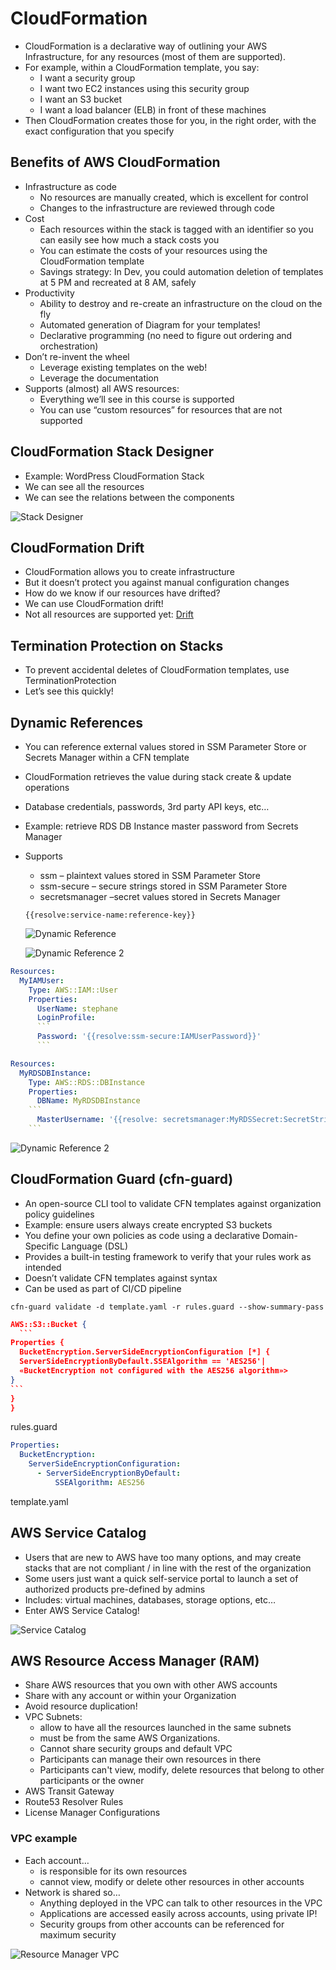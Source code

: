 # CloudFormation

- CloudFormation is a declarative way of outlining your AWS Infrastructure, for any resources (most of them are supported).
- For example, within a CloudFormation template, you say:
  - I want a security group
  - I want two EC2 instances using this security group
  - I want an S3 bucket
  - I want a load balancer (ELB) in front of these machines
- Then CloudFormation creates those for you, in the right order, with the exact configuration that you specify

## Benefits of AWS CloudFormation

- Infrastructure as code
  - No resources are manually created, which is excellent for control
  - Changes to the infrastructure are reviewed through code
- Cost
  - Each resources within the stack is tagged with an identifier so you can easily see how much a stack costs you
  - You can estimate the costs of your resources using the CloudFormation template
  - Savings strategy: In Dev, you could automation deletion of templates at 5 PM and recreated at 8 AM, safely
- Productivity
  - Ability to destroy and re-create an infrastructure on the cloud on the fly
  - Automated generation of Diagram for your templates!
  - Declarative programming (no need to figure out ordering and orchestration)
- Don’t re-invent the wheel
  - Leverage existing templates on the web!
  - Leverage the documentation
- Supports (almost) all AWS resources:
  - Everything we’ll see in this course is supported
  - You can use “custom resources” for resources that are not supported

## CloudFormation Stack Designer

- Example: WordPress CloudFormation Stack
- We can see all the resources
- We can see the relations between the components

![Stack Designer](./stack_designer.png)

## CloudFormation Drift

- CloudFormation allows you to create infrastructure
- But it doesn’t protect you against manual configuration changes
- How do we know if our resources have drifted?
- We can use CloudFormation drift!
- Not all resources are supported yet: [Drift](https://docs.aws.amazon.com/AWSCloudFormation/latest/UserGuide/using-cfn-stack-drift-resource-list.html)

## Termination Protection on Stacks

- To prevent accidental deletes of CloudFormation templates, use TerminationProtection
- Let’s see this quickly!

## Dynamic References

- You can reference external values stored in SSM Parameter Store or Secrets Manager within a CFN template
- CloudFormation retrieves the value during stack create & update operations
- Database credentials, passwords, 3rd party API keys, etc…
- Example: retrieve RDS DB Instance master password from Secrets Manager
- Supports

  - ssm – plaintext values stored in SSM Parameter Store
  - ssm-secure – secure strings stored in SSM Parameter Store
  - secretsmanager –secret values stored in Secrets Manager

  `{{resolve:service-name:reference-key}}`

  ![Dynamic Reference](./dynamic_reference.png)

  ![Dynamic Reference 2](./dynamic_reference_2.png)

````yaml
Resources:
  MyIAMUser:
    Type: AWS::IAM::User
    Properties:
      UserName: stephane
      LoginProfile:
      ```
      Password: '{{resolve:ssm-secure:IAMUserPassword}}'
      ```
````

````yaml
Resources:
  MyRDSDBInstance:
    Type: AWS::RDS::DBInstance
    Properties:
      DBName: MyRDSDBInstance
    ```
      MasterUsername: '{{resolve: secretsmanager:MyRDSSecret:SecretString:username}}' MasterUserPassword: '{{resolve:secretsmanager:MyRDSSecret:SecretString:password}}'
    ```
````

![Dynamic Reference 2](./dynamic_reference_3.png)

## CloudFormation Guard (cfn-guard)

- An open-source CLI tool to validate CFN templates against organization policy guidelines
- Example: ensure users always create encrypted S3 buckets
- You define your own policies as code using a declarative Domain-Specific Language (DSL)
- Provides a built-in testing framework to verify that your rules work as intended
- Doesn’t validate CFN templates against syntax
- Can be used as part of CI/CD pipeline

`cfn-guard validate -d template.yaml -r rules.guard --show-summary-pass`

````json
AWS::S3::Bucket {
  ```
Properties {
  BucketEncryption.ServerSideEncryptionConfiguration [*] {
  ServerSideEncryptionByDefault.SSEAlgorithm == 'AES256'|
  «BucketEncryption not configured with the AES256 algorithm»>
}
```
}
}
````

rules.guard

````yaml
Properties:
  BucketEncryption:
    ServerSideEncryptionConfiguration:
      - ServerSideEncryptionByDefault:
          SSEAlgorithm: AES256
````

  template.yaml

## AWS Service Catalog

- Users that are new to AWS have too many options, and may create
stacks that are not compliant / in line with the rest of the organization
- Some users just want a quick self-service portal to launch a set of authorized products pre-defined by admins
- Includes: virtual machines, databases, storage options, etc…
- Enter AWS Service Catalog!

![Service Catalog](./service_catalog_diagram.png)

## AWS Resource Access Manager (RAM)

- Share AWS resources that you own with other AWS accounts
- Share with any account or within your Organization
- Avoid resource duplication!
- VPC Subnets:
  - allow to have all the resources launched in the same subnets
  - must be from the same AWS Organizations.
  - Cannot share security groups and default VPC
  - Participants can manage their own resources in there
  - Participants can't view, modify, delete resources that belong to other participants or the owner
- AWS Transit Gateway
- Route53 Resolver Rules
- License Manager Configurations

### VPC example

- Each account…
  - is responsible for its own resources
  - cannot view, modify or delete other resources in other accounts
- Network is shared so…
  - Anything deployed in the VPC can talk to other resources in the VPC
  - Applications are accessed easily across accounts, using private IP!
  - Security groups from other accounts can be referenced for maximum security

![Resource Manager VPC](./resource_manager_vpc.png)
